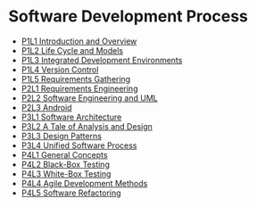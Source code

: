 # Software Development Process

- [P1L1 Introduction and Overview](Introduction_and_Overview.md)
- [P1L2 Life Cycle and Models](Life_Cycle_Models.md)
- [P1L3 Integrated Development Environments](Integrated_Development_Environments.md)
- [P1L4 Version Control](Version_Control.md)
- [P1L5 Requirements Gathering]()
- [P2L1 Requirements Engineering]()
- [P2L2 Software Engineering and UML]()
- [P2L3 Android]()
- [P3L1 Software Architecture]()
- [P3L2 A Tale of Analysis and Design]()
- [P3L3 Design Patterns]()
- [P3L4 Unified Software Process]()
- [P4L1 General Concepts]()
- [P4L2 Black-Box Testing]()
- [P4L3 White-Box Testing]()
- [P4L4 Agile Development Methods]()
- [P4L5 Software Refactoring]()
